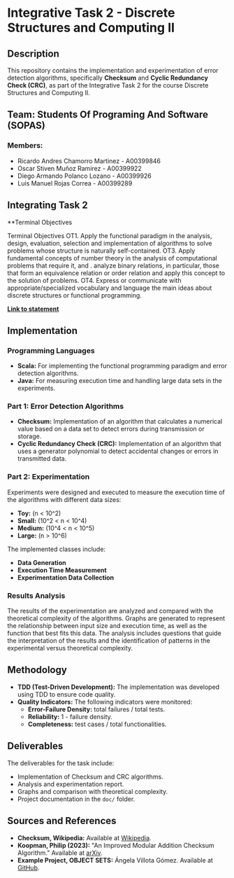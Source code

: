 
# Integrative Task 2 - Discrete Structures and Computing II

## Description

This repository contains the implementation and experimentation of error detection algorithms, specifically **Checksum** and **Cyclic Redundancy Check (CRC)**, as part of the Integrative Task 2 for the course Discrete Structures and Computing II.


## Team: Students Of Programing And Software (SOPAS)

### Members:

- Ricardo Andres Chamorro Martinez - A00399846
- Oscar Stiven Muñoz Ramirez - A00399922
- Diego Armando Polanco Lozano - A00399926
- Luis Manuel Rojas Correa - A00399289

## Integrating Task 2
**Terminal Objectives

Terminal Objectives
OT1. Apply the functional paradigm in the analysis, design, evaluation, selection and implementation of algorithms to solve problems whose structure is naturally self-contained.
OT3. Apply fundamental concepts of number theory in the analysis of computational problems that require it, and . analyze binary relations, in particular, those that form an equivalence relation or order relation and apply this concept to the solution of problems.
OT4. Express or communicate with appropriate/specialized vocabulary and language the main ideas about discrete structures or functional programming.

[**Link to statement**](https://docs.google.com/document/d/14JzjEBc079L0GOjIsGlpNOyqZuj_5wyM/edit)

## Implementation

### Programming Languages

- **Scala:** For implementing the functional programming paradigm and error detection algorithms.
- **Java:** For measuring execution time and handling large data sets in the experiments.

### Part 1: Error Detection Algorithms

- **Checksum:** Implementation of an algorithm that calculates a numerical value based on a data set to detect errors during transmission or storage.
- **Cyclic Redundancy Check (CRC):** Implementation of an algorithm that uses a generator polynomial to detect accidental changes or errors in transmitted data.

### Part 2: Experimentation

Experiments were designed and executed to measure the execution time of the algorithms with different data sizes:
- **Toy:** \(n < 10^2\)
- **Small:** \(10^2 < n < 10^4\)
- **Medium:** \(10^4 < n < 10^5\)
- **Large:** \(n > 10^6\)

The implemented classes include:
- **Data Generation**
- **Execution Time Measurement**
- **Experimentation Data Collection**

### Results Analysis

The results of the experimentation are analyzed and compared with the theoretical complexity of the algorithms. Graphs are generated to represent the relationship between input size and execution time, as well as the function that best fits this data. The analysis includes questions that guide the interpretation of the results and the identification of patterns in the experimental versus theoretical complexity.

## Methodology

- **TDD (Test-Driven Development):** The implementation was developed using TDD to ensure code quality.
- **Quality Indicators:** The following indicators were monitored:
  - **Error-Failure Density:** total failures / total tests.
  - **Reliability:** 1 - failure density.
  - **Completeness:** test cases / total functionalities.

## Deliverables

The deliverables for the task include:
- Implementation of Checksum and CRC algorithms.
- Analysis and experimentation report.
- Graphs and comparison with theoretical complexity.
- Project documentation in the `doc/` folder.

## Sources and References

- **Checksum, Wikipedia:** Available at [Wikipedia](https://en.wikipedia.org/wiki/Checksum).
- **Koopman, Philip (2023):** "An Improved Modular Addition Checksum Algorithm." Available at [arXiv](https://arxiv.org/abs/2304.13496).
- **Example Project, OBJECT SETS:** Ángela Villota Gómez. Available at [GitHub](https://github.com/Bloque-CED/objSets).

